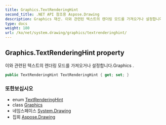 ```yaml
---
title: Graphics.TextRenderingHint
second_title: .NET API 참조용 Aspose.Drawing
description: Graphics 재산. 이와 관련된 텍스트의 렌더링 모드를 가져오거나 설정합니다.Graphics .
type: docs
weight: 180
url: /ko/net/system.drawing/graphics/textrenderinghint/
---
```

## Graphics.TextRenderingHint property

이와 관련된 텍스트의 렌더링 모드를 가져오거나 설정합니다.Graphics .

```csharp
public TextRenderingHint TextRenderingHint { get; set; }
```

### 또한보십시오

* enum [TextRenderingHint](../../../system.drawing.text/textrenderinghint/)
* class [Graphics](../)
* 네임스페이스 [System.Drawing](../../graphics/)
* 집회 [Aspose.Drawing](../../../)


